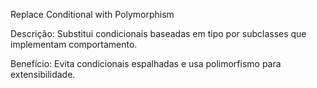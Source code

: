 Replace Conditional with Polymorphism

Descrição: Substitui condicionais baseadas em tipo por subclasses que implementam comportamento.

Benefício: Evita condicionais espalhadas e usa polimorfismo para extensibilidade.

